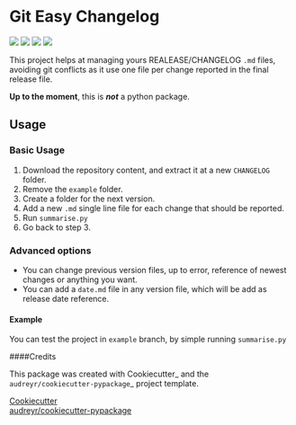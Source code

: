 # Git Easy Changelog
[![](https://img.shields.io/pypi/v/giteasychangelog.svg)](https://img.shields.io/pypi/v/giteasychangelog)
[![](https://img.shields.io/travis/EricHorvat/giteasychangelog.svg)](https://img.shields.io/travis/EricHorvat/giteasychangelog)
[![](https://readthedocs.org/projects/giteasychangelog/badge/?version=latest)](https://readthedocs.org/projects/giteasychangelog/badge/?version=latest)
[![](https://pyup.io/repos/github/EricHorvat/giteasychangelog/shield.svg)](https://pyup.io/repos/github/EricHorvat/giteasychangelog/)

This project helps at managing yours REALEASE/CHANGELOG `.md` files, avoiding git conflicts as it use one file per
change reported in the final release file.

**Up to the moment**, this is **_not_** a python package.

## Usage
### Basic Usage

1. Download the repository content, and extract it at a new `CHANGELOG` folder.
1. Remove the `example` folder.
1. Create a folder for the next version.
1. Add a new `.md` single line file for each change that should be reported.
1. Run `summarise.py`
1. Go back to step 3.

### Advanced options

* You can change previous version files, up to error, reference of newest changes or anything you want.
* You can add a `date.md` file in any version file, which will be add as release date reference.

#### Example

You can test the project in `example` branch, by simple running `summarise.py`

####Credits

This package was created with Cookiecutter_ and the `audreyr/cookiecutter-pypackage`_ project template.

[Cookiecutter](https://github.com/audreyr/cookiecutter)  
[audreyr/cookiecutter-pypackage](https://github.com/audreyr/cookiecutter-pypackage)